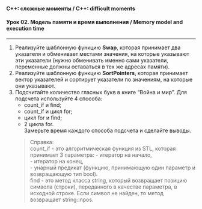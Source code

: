 #### C++: сложные моменты / C++: difficult moments  
#### Урок 02. Модель памяти и время выполнения / Memory model and execution time

***

1. Реализуйте шаблонную функцию <b>Swap</b>, которая принимает два указателя и обменивает местами значения,
на которые указывают эти указатели (нужно обменивать именно сами указатели,
переменные должны оставаться в тех же адресах памяти).  
2. Реализуйте шаблонную функцию <b>SortPointers</b>, которая принимает вектор указателей и сортирует указатели по значениям, на которые они указывают.  
3. Подсчитайте количество гласных букв в книге “Война и мир”. Для подсчета используйте 4 способа:  
    - count_if и find;  
    - count_if и цикл for;  
    - цикл for и find;  
    - 2 цикла for.  
  Замерьте время каждого способа подсчета и сделайте выводы.  
    > Справка:  
    > count_if - это алгоритмическая функция из STL, которая принимает 3 параметра: 
        - итератор на начало,  
        - итератор на конец,  
        - унарный предикат (функцию, принимающую один параметр и возвращающую тип bool).  
    > find - это метод класса string, который возвращает позицию символа (строки), переданного в качестве
    > параметра, в исходной строке. Если символ не найден, то метод возвращает string::npos.
